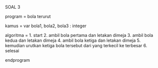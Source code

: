 SOAL 3

program   = bola terurut

kamus     = var bola1, bola2, bola3 : integer

algoritma = 1. start
            2. ambil bola pertama dan letakan dimeja
            3. ambil bola kedua dan letakan dimeja
            4. ambil bola ketiga dan letakan dimeja
            5. kemudian urutkan ketiga bola tersebut dari yang terkecil ke terbesar
            6. selesai

endprogram